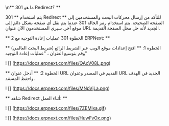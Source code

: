 \n** ما هو 301 Redirect؟ **

يتم استخدام ** 301 Redirect ** للتأكد من إرسال محركات البحث والمستخدمين إلى الصفحة الصحيحة. يتم استخدام رمز الحالة 301 عندما يتم نقل أي صفحة بشكل دائم إلى موقع آخر. سيرى المستخدمون الآن عنوان URL الجديد لأنه حل محل الصفحة القديمة.

** 2 الخطوة 301 عمليات إعادة التوجيه مع ERPNext: **

** الخطوة 1: ** افتح إعدادات موقع الويب عبر الشريط الرائع (شريط البحث العالمي) وقم بتوسيع العنوان ، "عمليات إعادة التوجيه"

! [] (https://docs.erpnext.com/files/QAoV08L.png)

** الخطوة 2: ** أدخل عنوان URL القديم في المصدر وعنوان URL الجديد في الهدف واحفظ المستند.

! [] (https://docs.erpnext.com/files/MNpVjLa.png)

** شاهد Redirect أثناء العمل: **

! [] (https://docs.erpnext.com/files/7ZEMlxa.gif)

! [] (https://docs.erpnext.com/files/HuwFvOx.png)
